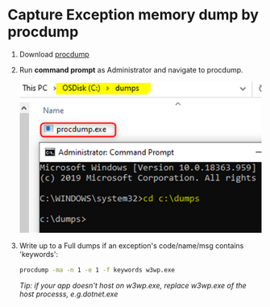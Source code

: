 # Capture Exception memory dump by procdump
1. Download [procdump](https://learn.microsoft.com/en-us/sysinternals/downloads/procdump)

1. Run **command prompt** as Administrator and navigate to procdump.

    ![](/Dump/images/ManualDump1.png)

1. Write up to a Full dumps if an exception's code/name/msg contains 'keywords':
    ```bash
    procdump -ma -n 1 -e 1 -f keywords w3wp.exe
    ```
    *Tip: if your app doesn't host on w3wp.exe, replace w3wp.exe of the host processs, e.g.dotnet.exe*